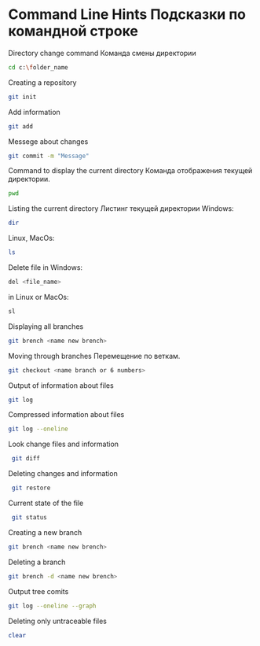 # Command Line Hints Подсказки по командной строке 

Directory change command Команда смены директории 
```sh
cd c:\folder_name
```
Creating a repository
```sh
git init
```
Add information
 ```sh 
 git add
 ```

Messege about changes
 ```sh
 git commit -m "Message"
 ```

Command to display the current directory Команда отображения текущей директории.
```sh
pwd
```

Listing the current directory Листинг текущей директории
Windows:
``` sh
dir
```
Linux, MacOs:
``` sh
ls
```
Delete file in Windows:
``` sh
del <file_name>
```
in Linux or MacOs:
```sh
sl
```

Displaying all branches 
```sh
git brench <name new brench>
```
Moving through branches Перемещение по веткам.
```sh
git checkout <name branch or 6 numbers>
```

Output of information about files
 ```sh
 git log
```
 Compressed information about files 
 ```sh
 git log --oneline
 ```
 Look change files and information
```sh
 git diff
 ```
Deleting changes and information
```sh
 git restore
 ```
Current state of the file 
```sh
 git status
 ```
Creating a new branch
```sh
git brench <name new brench>
```
Deleting a branch
```sh
git brench -d <name new brench>
```
Output tree comits
```sh
git log --oneline --graph
```
Deleting only untraceable files
```sh 
clear
```